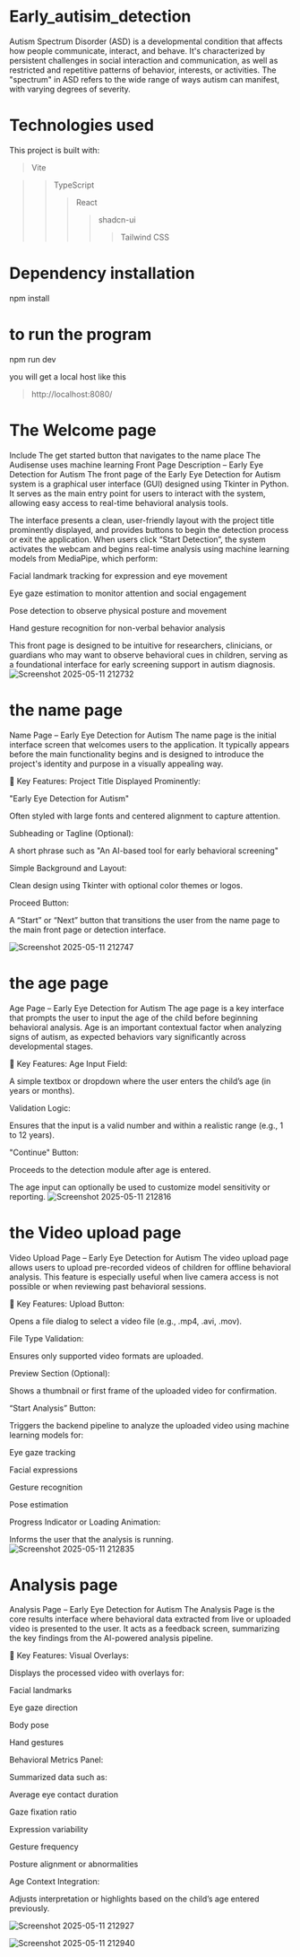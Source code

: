 # Early_autisim_detection
 Autism Spectrum Disorder (ASD) is a developmental condition that affects how people communicate, interact, and behave. It's characterized by persistent challenges in social interaction and communication, as well as restricted and repetitive patterns of behavior, interests, or activities. The "spectrum" in ASD refers to the wide range of ways autism can manifest, with varying degrees of severity.
 # Technologies used 
 This project is built with:
>Vite

>>TypeScript
>>>React
>>>>shadcn-ui
>>>>>Tailwind CSS

# Dependency installation
npm install

# to run the program
npm run dev

you will get a local host like this
 > http://localhost:8080/

 # The Welcome page 
 Include The get started button that navigates to the name place The Audisense uses machine learning Front Page Description – Early Eye Detection for Autism
The front page of the Early Eye Detection for Autism system is a graphical user interface (GUI) designed using Tkinter in Python. It serves as the main entry point for users to interact with the system, allowing easy access to real-time behavioral analysis tools.

The interface presents a clean, user-friendly layout with the project title prominently displayed, and provides buttons to begin the detection process or exit the application. When users click “Start Detection”, the system activates the webcam and begins real-time analysis using machine learning models from MediaPipe, which perform:

Facial landmark tracking for expression and eye movement

Eye gaze estimation to monitor attention and social engagement

Pose detection to observe physical posture and movement

Hand gesture recognition for non-verbal behavior analysis

This front page is designed to be intuitive for researchers, clinicians, or guardians who may want to observe behavioral cues in children, serving as a foundational interface for early screening support in autism diagnosis.
![Screenshot 2025-05-11 212732](https://github.com/user-attachments/assets/41b7febe-4127-4b40-8e5c-7d15f6745f96)
# the name page
Name Page – Early Eye Detection for Autism
The name page is the initial interface screen that welcomes users to the application. It typically appears before the main functionality begins and is designed to introduce the project's identity and purpose in a visually appealing way.

🔹 Key Features:
Project Title Displayed Prominently:

"Early Eye Detection for Autism"

Often styled with large fonts and centered alignment to capture attention.

Subheading or Tagline (Optional):

A short phrase such as "An AI-based tool for early behavioral screening"

Simple Background and Layout:

Clean design using Tkinter with optional color themes or logos.

Proceed Button:

A “Start” or “Next” button that transitions the user from the name page to the main front page or detection interface.


![Screenshot 2025-05-11 212747](https://github.com/user-attachments/assets/94fa56fc-17be-436a-ad5c-beaaccb614de)
 # the age page
 Age Page – Early Eye Detection for Autism
The age page is a key interface that prompts the user to input the age of the child before beginning behavioral analysis. Age is an important contextual factor when analyzing signs of autism, as expected behaviors vary significantly across developmental stages.

🔹 Key Features:
Age Input Field:

A simple textbox or dropdown where the user enters the child’s age (in years or months).

Validation Logic:

Ensures that the input is a valid number and within a realistic range (e.g., 1 to 12 years).

"Continue" Button:

Proceeds to the detection module after age is entered.

The age input can optionally be used to customize model sensitivity or reporting.
![Screenshot 2025-05-11 212816](https://github.com/user-attachments/assets/8f60e50d-4ec3-4dec-91f4-8d3af289e5d5)


# the Video upload page
Video Upload Page – Early Eye Detection for Autism
The video upload page allows users to upload pre-recorded videos of children for offline behavioral analysis. This feature is especially useful when live camera access is not possible or when reviewing past behavioral sessions.

🔹 Key Features:
Upload Button:

Opens a file dialog to select a video file (e.g., .mp4, .avi, .mov).

File Type Validation:

Ensures only supported video formats are uploaded.

Preview Section (Optional):

Shows a thumbnail or first frame of the uploaded video for confirmation.

“Start Analysis” Button:

Triggers the backend pipeline to analyze the uploaded video using machine learning models for:

Eye gaze tracking

Facial expressions

Gesture recognition

Pose estimation

Progress Indicator or Loading Animation:

Informs the user that the analysis is running.
![Screenshot 2025-05-11 212835](https://github.com/user-attachments/assets/92e0d986-ec49-4cdc-8faf-e16ea3b9a8ef)

# Analysis page 
Analysis Page – Early Eye Detection for Autism
The Analysis Page is the core results interface where behavioral data extracted from live or uploaded video is presented to the user. It acts as a feedback screen, summarizing the key findings from the AI-powered analysis pipeline.

🔹 Key Features:
Visual Overlays:

Displays the processed video with overlays for:

Facial landmarks

Eye gaze direction

Body pose

Hand gestures

Behavioral Metrics Panel:

Summarized data such as:

Average eye contact duration

Gaze fixation ratio

Expression variability

Gesture frequency

Posture alignment or abnormalities

Age Context Integration:

Adjusts interpretation or highlights based on the child’s age entered previously.

![Screenshot 2025-05-11 212927](https://github.com/user-attachments/assets/07ac4663-292b-4ec8-97d4-f8137e979d2a)




![Screenshot 2025-05-11 212940](https://github.com/user-attachments/assets/5119a219-c044-42f1-b79d-6079a27c3a52)


